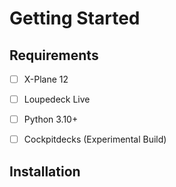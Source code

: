 # Getting Started

## Requirements

- [ ] X-Plane 12
- [ ] Loupedeck Live
- [ ] Python 3.10+
- [ ] Cockpitdecks (Experimental Build)


## Installation


